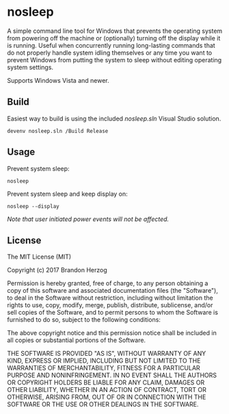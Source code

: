 nosleep
=======

A simple command line tool for Windows that prevents the operating system from powering off the machine or (optionally) turning off the display while it is running. Useful when concurrently running long-lasting commands that do not properly handle system idling themselves or any time you want to prevent Windows from putting the system to sleep without editing operating system settings.

Supports Windows Vista and newer.

Build
-------
Easiest way to build is using the included *nosleep.sln* Visual Studio solution.
```dos
devenv nosleep.sln /Build Release
```

Usage
---------
Prevent system sleep:
```dos
nosleep
```

Prevent system sleep and keep display on:
```dos
nosleep --display
```
*Note that user initiated power events will not be affected.*

License
----------
The MIT License (MIT)

Copyright (c) 2017 Brandon Herzog

Permission is hereby granted, free of charge, to any person obtaining a copy of this software and associated documentation files (the "Software"), to deal in the Software without restriction, including without limitation the rights to use, copy, modify, merge, publish, distribute, sublicense, and/or sell copies of the Software, and to permit persons to whom the Software is furnished to do so, subject to the following conditions:

The above copyright notice and this permission notice shall be included in all copies or substantial portions of the Software.

THE SOFTWARE IS PROVIDED "AS IS", WITHOUT WARRANTY OF ANY KIND, EXPRESS OR IMPLIED, INCLUDING BUT NOT LIMITED TO THE WARRANTIES OF MERCHANTABILITY, FITNESS FOR A PARTICULAR PURPOSE AND NONINFRINGEMENT. IN NO EVENT SHALL THE AUTHORS OR COPYRIGHT HOLDERS BE LIABLE FOR ANY CLAIM, DAMAGES OR OTHER LIABILITY, WHETHER IN AN ACTION OF CONTRACT, TORT OR OTHERWISE, ARISING FROM, OUT OF OR IN CONNECTION WITH THE SOFTWARE OR THE USE OR OTHER DEALINGS IN THE SOFTWARE.
